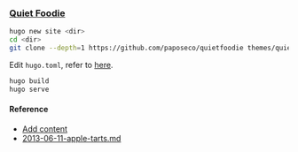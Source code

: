 ### [Quiet Foodie](https://github.com/paposeco/quietfoodie)

```sh
hugo new site <dir>
cd <dir>
git clone --depth=1 https://github.com/paposeco/quietfoodie themes/quietfoodie
```

Edit `hugo.toml`, refer to [here](https://github.com/paposeco/quietfoodie?tab=readme-ov-file#configuration).

```sh
hugo build
hugo serve
```

#### Reference

- [Add content](https://github.com/paposeco/quietfoodie?tab=readme-ov-file#add-content)
- [2013-06-11-apple-tarts.md](https://github.com/paposeco/quietfoodie/blob/master/exampleSite/content/recipes/2013-06-11-apple-tarts.md?plain=1)